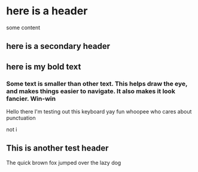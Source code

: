 # here is a header

some content

## here is a secondary header

## here is my **bold** text

### Some text is smaller than other text. This helps draw the eye, and makes things easier to navigate. It also makes it look fancier. Win-win

Hello there I'm testing out this keyboard yay fun whoopee who cares about punctuation

not i

## This is another test header

The quick brown fox jumped over the lazy dog
